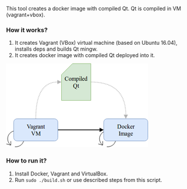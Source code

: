 This tool creates a docker image with compiled Qt. Qt is compiled in VM (vagrant+vbox).

### How it works?
1. It creates Vagrant (VBox) virtual machine (based on Ubuntu 16.04), installs deps and builds Qt mingw.
2. It creates docker image with compiled Qt deployed into it.

![diagram](pic.png)

### How to run it?
1. Install Docker, Vagrant and VirtualBox.
2. Run `sudo ./build.sh` or use described steps from this script.
